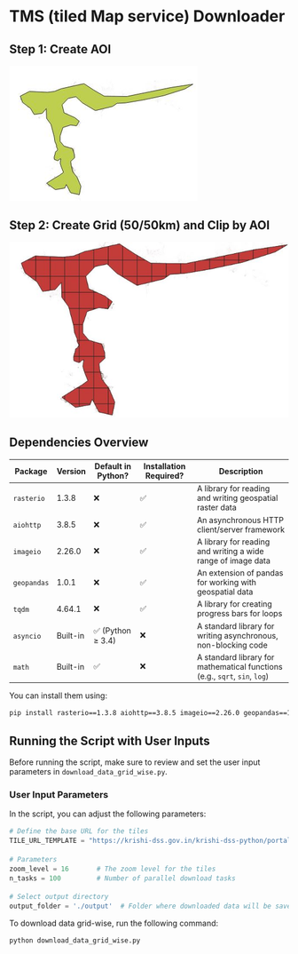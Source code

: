 # TMS (tiled Map service) Downloader

## Step 1: Create AOI
![AOI Creation](md_assets/aoi.JPG)

## Step 2: Create Grid (50/50km) and Clip by AOI
![Grid Clipping](md_assets/grid.JPG)


## Dependencies Overview

| Package    | Version   | Default in Python? | Installation Required? | Description                                                                 |
|------------|-----------|---------------------|------------------------|-----------------------------------------------------------------------------|
| `rasterio` | 1.3.8     | ❌                 | ✅                     | A library for reading and writing geospatial raster data                    |
| `aiohttp`  | 3.8.5     | ❌                 | ✅                     | An asynchronous HTTP client/server framework                                |
| `imageio`  | 2.26.0    | ❌                 | ✅                     | A library for reading and writing a wide range of image data                |
| `geopandas`| 1.0.1     | ❌                 | ✅                     | An extension of pandas for working with geospatial data                     |
| `tqdm`     | 4.64.1    | ❌                 | ✅                     | A library for creating progress bars for loops                              |
| `asyncio`  | Built-in  | ✅ (Python ≥ 3.4)  | ❌                     | A standard library for writing asynchronous, non-blocking code              |
| `math`     | Built-in  | ✅                 | ❌                     | A standard library for mathematical functions (e.g., `sqrt`, `sin`, `log`)  |


You can install them using:
```bash
pip install rasterio==1.3.8 aiohttp==3.8.5 imageio==2.26.0 geopandas==1.0.1 tqdm==4.64.1
```

## Running the Script with User Inputs

Before running the script, make sure to review and set the user input parameters in `download_data_grid_wise.py`. 

### User Input Parameters
In the script, you can adjust the following parameters:

```python
# Define the base URL for the tiles
TILE_URL_TEMPLATE = "https://krishi-dss.gov.in/krishi-dss-python/portal/visulization/wms/8e0bd8191847931e115f6d1e14f82064-9694886ba8b0788d6e59f5c41afea3dd/{z}/{x}/{y}"

# Parameters
zoom_level = 16       # The zoom level for the tiles
n_tasks = 100         # Number of parallel download tasks

# Select output directory
output_folder = './output'  # Folder where downloaded data will be saved
```

To download data grid-wise, run the following command:

```bash
python download_data_grid_wise.py
```
